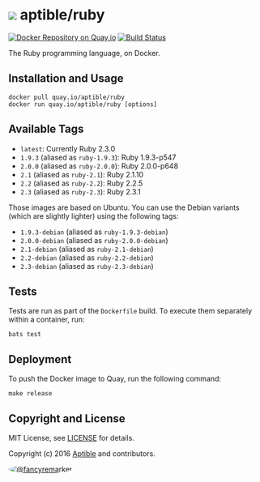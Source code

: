 # ![](https://gravatar.com/avatar/11d3bc4c3163e3d238d558d5c9d98efe?s=64) aptible/ruby

[![Docker Repository on Quay.io](https://quay.io/repository/aptible/ruby/status)](https://quay.io/repository/aptible/ruby)
[![Build Status](https://travis-ci.org/aptible/docker-ruby.svg?branch=master)](https://travis-ci.org/aptible/docker-ruby)

The Ruby programming language, on Docker.

## Installation and Usage

    docker pull quay.io/aptible/ruby
    docker run quay.io/aptible/ruby [options]

## Available Tags

* `latest`: Currently Ruby 2.3.0
* `1.9.3` (aliased as `ruby-1.9.3`): Ruby 1.9.3-p547
* `2.0.0` (aliased as `ruby-2.0.0`): Ruby 2.0.0-p648
* `2.1`   (aliased as `ruby-2.1`):   Ruby 2.1.10
* `2.2`   (aliased as `ruby-2.2`):   Ruby 2.2.5
* `2.3`   (aliased as `ruby-2.3`):   Ruby 2.3.1

Those images are based on Ubuntu. You can use the Debian variants (which are slightly lighter) using the following tags:

* `1.9.3-debian` (aliased as `ruby-1.9.3-debian`)
* `2.0.0-debian` (aliased as `ruby-2.0.0-debian`)
* `2.1-debian`   (aliased as `ruby-2.1-debian`)
* `2.2-debian`   (aliased as `ruby-2.2-debian`)
* `2.3-debian`   (aliased as `ruby-2.3-debian`)

## Tests

Tests are run as part of the `Dockerfile` build. To execute them separately within a container, run:

    bats test

## Deployment

To push the Docker image to Quay, run the following command:

    make release

## Copyright and License

MIT License, see [LICENSE](LICENSE.md) for details.

Copyright (c) 2016 [Aptible](https://www.aptible.com) and contributors.

[<img src="https://s.gravatar.com/avatar/f7790b867ae619ae0496460aa28c5861?s=60" style="border-radius: 50%;" alt="@fancyremarker" />](https://github.com/fancyremarker)
